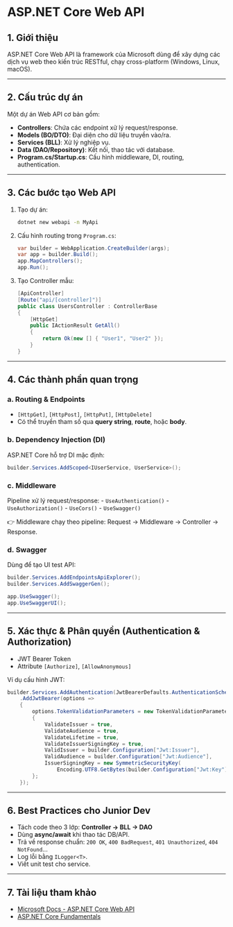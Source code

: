 # ASP.NET Core Web API

## 1. Giới thiệu

ASP.NET Core Web API là framework của Microsoft dùng để xây dựng các
dịch vụ web theo kiến trúc RESTful, chạy cross-platform (Windows, Linux,
macOS).

---

## 2. Cấu trúc dự án

Một dự án Web API cơ bản gồm:

- **Controllers**: Chứa các endpoint xử lý
  request/response.
- **Models (BO/DTO)**: Đại diện cho dữ liệu truyền
  vào/ra.
- **Services (BLL)**: Xử lý nghiệp vụ.
- **Data (DAO/Repository)**: Kết nối, thao tác với database.
- **Program.cs/Startup.cs**: Cấu hình middleware, DI, routing, authentication.

---

## 3. Các bước tạo Web API

1.  Tạo dự án:

    ```bash
    dotnet new webapi -n MyApi
    ```

2.  Cấu hình routing trong `Program.cs`:

    ```csharp
    var builder = WebApplication.CreateBuilder(args);
    var app = builder.Build();
    app.MapControllers();
    app.Run();
    ```

3.  Tạo Controller mẫu:

    ```csharp
    [ApiController]
    [Route("api/[controller]")]
    public class UsersController : ControllerBase
    {
        [HttpGet]
        public IActionResult GetAll()
        {
            return Ok(new [] { "User1", "User2" });
        }
    }
    ```

---

## 4. Các thành phần quan trọng

### a. Routing & Endpoints

- `[HttpGet]`, `[HttpPost]`, `[HttpPut]`, `[HttpDelete]`
- Có thể truyền tham số qua **query string**, **route**, hoặc
  **body**.

### b. Dependency Injection (DI)

ASP.NET Core hỗ trợ DI mặc định:

```csharp
builder.Services.AddScoped<IUserService, UserService>();
```

### c. Middleware

Pipeline xử lý request/response: - `UseAuthentication()` -
`UseAuthorization()` - `UseCors()` - `UseSwagger()`

👉 Middleware chạy theo pipeline: Request → Middleware → Controller → Response.

### d. Swagger

Dùng để tạo UI test API:

```csharp
builder.Services.AddEndpointsApiExplorer();
builder.Services.AddSwaggerGen();

app.UseSwagger();
app.UseSwaggerUI();
```

---

## 5. Xác thực & Phân quyền (Authentication & Authorization)

- JWT Bearer Token
- Attribute `[Authorize]`, `[AllowAnonymous]`

Ví dụ cấu hình JWT:

```csharp
builder.Services.AddAuthentication(JwtBearerDefaults.AuthenticationScheme)
    .AddJwtBearer(options =>
    {
        options.TokenValidationParameters = new TokenValidationParameters
        {
            ValidateIssuer = true,
            ValidateAudience = true,
            ValidateLifetime = true,
            ValidateIssuerSigningKey = true,
            ValidIssuer = builder.Configuration["Jwt:Issuer"],
            ValidAudience = builder.Configuration["Jwt:Audience"],
            IssuerSigningKey = new SymmetricSecurityKey(
                Encoding.UTF8.GetBytes(builder.Configuration["Jwt:Key"]!))
        };
    });
```

---

## 6. Best Practices cho Junior Dev

- Tách code theo 3 lớp: **Controller → BLL → DAO**
- Dùng **async/await** khi thao tác DB/API.
- Trả về response chuẩn: `200 OK`, `400 BadRequest`,
  `401 Unauthorized`, `404 NotFound`...
- Log lỗi bằng `ILogger<T>`.
- Viết unit test cho service.

---

## 7. Tài liệu tham khảo

- [Microsoft Docs - ASP.NET Core Web
  API](https://learn.microsoft.com/aspnet/core/web-api)
- [ASP.NET Core
  Fundamentals](https://learn.microsoft.com/aspnet/core/fundamentals/)
